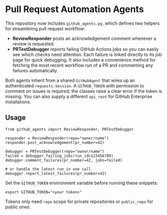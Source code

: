 # Pull Request Automation Agents

This repository now includes `github_agents.py`, which defines two
helpers for streamlining pull request workflow:

- **ReviewResponder** posts an acknowledgement comment whenever a
  review is requested.
- **PRTestDebugger** reports failing GitHub Actions jobs so you can
  easily see which checks need attention.  Each failure is linked
  directly to its job page for quick debugging.  It also includes a
  convenience method for fetching the most recent workflow run of a PR
  and commenting any failures automatically.

Both agents inherit from a shared `GitHubAgent` that wires up an
authenticated `requests.Session`.  A `GITHUB_TOKEN` with permission to
comment on issues is required; the classes raise a clear error if the
token is missing.  You can also supply a different `api_root` for
GitHub Enterprise installations.

## Usage

```
from github_agents import ReviewResponder, PRTestDebugger

responder = ReviewResponder(repo="owner/name")
responder.post_acknowledgement(pr_number=42)

debugger = PRTestDebugger(repo="owner/name")
failed = debugger.failing_jobs(run_id=123456789)
debugger.comment_failures(pr_number=42, jobs=failed)

# or handle the latest run in one call
debugger.report_latest_failures(pr_number=42)
```

Set the `GITHUB_TOKEN` environment variable before running these
snippets:

```
export GITHUB_TOKEN="<your token>"
```

Tokens only need `repo` scope for private repositories or `public_repo`
for public ones.
